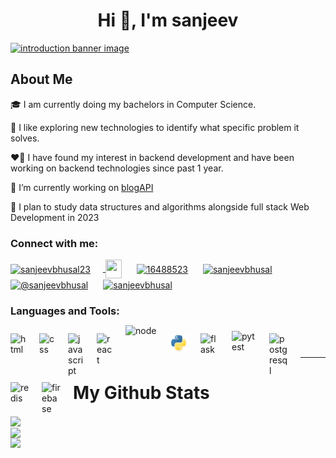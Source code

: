 <h1 align="center">Hi 👋, I'm sanjeev</h2>

[![introduction banner image](/images/banner.png)](https://www.github.com/sanjeevbhusal)

## **About Me**

🎓 I am currently doing my bachelors in Computer Science.

🧭 I like exploring new technologies to identify what specific problem it solves.

❤️‍🔥 I have found my interest in backend development and have been working on backend technologies since past 1 year.

🔭 I’m currently working on [blogAPI](https://github.com/sanjeevbhusal/blogAPI)

🌱 I plan to study data structures and algorithms alongside full stack Web Development in 2023

### **Connect with me**:

<p align="left">

<a href="https://twitter.com/sanjeevbhusal2" target="blank"><img align="center" src="https://raw.githubusercontent.com/rahuldkjain/github-profile-readme-generator/master/src/images/icons/Social/twitter.svg" alt="sanjeevbhusal23" height="30" width="26" style="padding-right:20px;"/>
<a href="https://linkedin.com/in/sanjeevbhusal" target="_blank"><img align="center" src="https://cdn.jsdelivr.net/gh/devicons/devicon/icons/linkedin/linkedin-original.svg" alt="" height="30" width="26" style="padding-right:20px;"/></a>
<a href="https://stackoverflow.com/users/16488523" target="blank"><img align="center" src="https://raw.githubusercontent.com/rahuldkjain/github-profile-readme-generator/master/src/images/icons/Social/stack-overflow.svg" alt="16488523" height="30" width="26" style="padding-right:20px;"/></a>
<a href="https://dev.to/sanjeevbhusal" target="blank"><img align="center" src="https://raw.githubusercontent.com/rahuldkjain/github-profile-readme-generator/master/src/images/icons/Social/devto.svg" alt="sanjeevbhusal" height="30" width="26" style="padding-right:20px;"/></a>
<a href="https://hashnode.com/@sanjeevbhusal" target="blank"><img align="center" src="https://raw.githubusercontent.com/rahuldkjain/github-profile-readme-generator/master/src/images/icons/Social/hashnode.svg" alt="@sanjeevbhusal" height="30" width="26" style="padding-right:20px;"/></a>
<a href="https://www.leetcode.com/sanjeevbhusal" target="blank"><img align="center" src="https://raw.githubusercontent.com/rahuldkjain/github-profile-readme-generator/master/src/images/icons/Social/leet-code.svg" alt="sanjeevbhusal" height="30" width="26" style="padding-right:20px;"/></a>

</p>

### **Languages and Tools**:

<p align="left">
<a href="https://www.w3.org/html/" target="_blank" rel="noreferrer"> 
    <img align="left" alt="html" width="26px" src="https://cdn.jsdelivr.net/gh/devicons/devicon/icons/html5/html5-original.svg" style="padding-right:20px; margin-top: 10px"/>
</a>
<a href="https://www.w3schools.com/css/" target="_blank" rel="noreferrer"> 
    <img align="left" alt="css" width="26px" src="https://cdn.jsdelivr.net/gh/devicons/devicon/icons/css3/css3-original.svg" style="padding-right:20px; margin-top: 10px"/>
</a>
<a href="https://developer.mozilla.org/en-US/docs/Web/JavaScript" target="_blank" rel="noreferrer"> 
    <img align="left" alt="javascript" width="26px" src="https://cdn.jsdelivr.net/gh/devicons/devicon/icons/javascript/javascript-original.svg" style="padding-right:20px; margin-top: 10px"/>
</a>
<a href="https://reactjs.org/" target="_blank" rel="noreferrer"> 
    <img align="left" alt="react" width="26px" src="https://cdn.jsdelivr.net/gh/devicons/devicon/icons/react/react-original.svg" style="padding-right:20px; margin-top: 10px"/>
</a>
<a href="https://nodejs.org" target="_blank" rel="noreferrer"> 
    <img align="left" alt="node" width="50px" src="https://cdn.jsdelivr.net/gh/devicons/devicon/icons/nodejs/nodejs-original-wordmark.svg" style="padding-right:20px; margin-top: -3px"/>
</a>
<a href="https://www.python.org" target="_blank" rel="noreferrer"> 
    <img align="left" alt="python" width="30px" src="https://raw.githubusercontent.com/devicons/devicon/master/icons/python/python-original.svg" style="padding-right:20px; margin-top: 10px"/>
</a>
<a href="https://flask.palletsprojects.com/" target="_blank" rel="noreferrer"> 
    <img align="left" alt="flask" width="30px" src="https://cdn.jsdelivr.net/gh/devicons/devicon/icons/flask/flask-original.svg" style="padding-right:20px; margin-top: 10px"/>
</a>
<a href="https://docs.pytest.org/en/7.2.x/" target="_blank" rel="noreferrer"> 
    <img align="left" alt="pytest" width="40px" src="https://cdn.jsdelivr.net/gh/devicons/devicon/icons/pytest/pytest-original-wordmark.svg" style="padding-right:20px; margin-top: 6px"/>
</a>
<a href="https://www.postgresql.org" target="_blank" rel="noreferrer"> 
    <img align="left" alt="postgresql" width="30px" src="https://cdn.jsdelivr.net/gh/devicons/devicon/icons/postgresql/postgresql-original.svg" style="padding-right:20px; margin-top: 10px"/>
</a>
<a href="https://redis.io" target="_blank" rel="noreferrer"> 
    <img align="left" alt="redis" width="30px" src="https://cdn.jsdelivr.net/gh/devicons/devicon/icons/redis/redis-original.svg" style="padding-right:20px; margin-top: 10px"/>
</a>
<a href="https://firebase.google.com/" target="_blank" rel="noreferrer"> 
    <img align="left" alt="firebase" width="30px" src="https://www.vectorlogo.zone/logos/firebase/firebase-icon.svg"" style="padding-right:20px; margin-top: 10px"/>
</a>
</p>
<br />
<br />

---

# My Github Stats

<img align="center" width="400px" src="https://github-readme-stats.vercel.app/api?username=sanjeevbhusal&count_private=true&show_icons=true&theme=radical&hide=issues,contribs"/>

<br/>
<img align="center" width="400px" src="https://github-readme-streak-stats.herokuapp.com?user=sanjeevbhusal&hide_border=true&theme=radical">

<br>
<img align="left" width='400px' src="https://github-readme-stats.vercel.app/api/top-langs/?username=sanjeevbhusal&layout=compact&theme=radical">

<!-- [![sanjeev's wakatime stats](https://github-readme-stats.vercel.app/api/wakatime?username=sanjeev)](https://github.com/anuraghazra/github-readme-stats) -->
